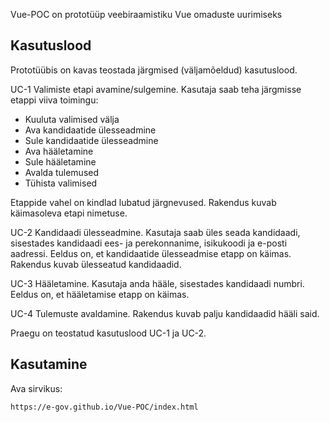 Vue-POC on prototüüp veebiraamistiku Vue omaduste uurimiseks

## Kasutuslood

Prototüübis on kavas teostada järgmised (väljamõeldud) kasutuslood.

UC-1 Valimiste etapi avamine/sulgemine. Kasutaja saab teha järgmisse etappi viiva toimingu:

- Kuuluta valimised välja
- Ava kandidaatide ülesseadmine
- Sule kandidaatide ülesseadmine
- Ava hääletamine
- Sule hääletamine
- Avalda tulemused
- Tühista valimised

Etappide vahel on kindlad lubatud järgnevused. Rakendus kuvab käimasoleva etapi nimetuse.

UC-2 Kandidaadi ülesseadmine. Kasutaja saab üles seada kandidaadi, sisestades kandidaadi ees- ja perekonnanime, isikukoodi ja e-posti aadressi. Eeldus on, et kandidaatide ülesseadmise etapp on käimas. Rakendus kuvab ülesseatud kandidaadid.

UC-3 Hääletamine. Kasutaja anda hääle, sisestades kandidaadi numbri. Eeldus on, et hääletamise etapp on käimas.

UC-4 Tulemuste avaldamine. Rakendus kuvab palju kandidaadid hääli said.

Praegu on teostatud kasutuslood UC-1 ja UC-2.

## Kasutamine

Ava sirvikus: 

`https://e-gov.github.io/Vue-POC/index.html`